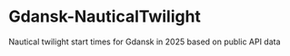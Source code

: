 # Gdansk-NauticalTwilight
Nautical twilight start times for Gdansk in 2025 based on public API data
